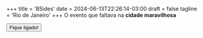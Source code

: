 +++
title = 'BSides'
date = 2024-06-13T22:26:14-03:00
draft = false
tagline = 'Rio de Janeiro'
+++
O evento que faltava na **cidade maravilhosa**

<button class="btn">Fique ligado!</button>